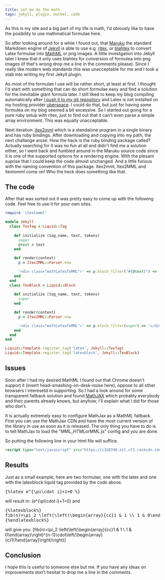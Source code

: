 ```yaml
---
title: Let me do the math
tags: jekyll, plugin, mathml, code
---
```


As this is my site and a big part of my life is math, I'd obiously like to have 
the posibility to use mathmatical formulae here. 

So after looking around for a while I found out, that [Maruku](http://maruku.rubyforge.org/) 
the standard Markdown engine of [Jekyll](http://jekyllrb.com) is able to use e.g. 
[ritex](http://ritex.rubyforge.org/), or [blahtex](http://gva.noekeon.org/blahtexml/) 
to convert Latex formulae into [MathML](http://en.wikipedia.org/wiki/MathML) or png 
images. A little investgation into Jekyll later I knew that it only uses blahtex for 
conversion of formulea into png images (if that's wrong drop me a line in the 
comments please). Since I really like modern web standards this was unacceptable for 
me and I took a stab into writing my first Jekyll plugin.

<!--more-->

As most of the formulae I use will be rather short, at least at first. I thought
I'd start with something that can do short formulae easy and find a solution for
the inevitable giant formula later. I still liked to keep my blog compiling 
automatically after
[I push it to my git repository](/blog/2012/12/10/Setting%2Bup%2BShop.html) 
and Latex is not installed on my hosting provider [uberspace](http://uberspace.de). 
I could do that, but just for having some formulea on my blog seemed a bit excessive. 
So I started out going for a pure ruby setup with ritex, just to find out that it can't
even parse a simple array environment. This was equally unacceptable. 

Next iteration: 
[itex2mml](http://golem.ph.utexas.edu/~distler/blog/itex2MML.html)
which is a standalone program in a single binary and has ruby bindings. After downloading and 
copying into my path, the next challange arose. How the hack is the ruby binding package 
called? Actually searching for it was no fun at all and didn't find me a solution either, 
so I went back and fumbled around in the Maruku source code since it is one of the supported
options for a rendering engine. With the plesant suprise that I could keep the code almost unchanged. 
And a little furious with the naming convention of this package. itex2mml, Itex2MML and itextomml 
come on! Who the heck does something like that. 

## The code

After that was sorted out it was pretty easy to come up with the following code. Feel free 
to use it for your own sites.

~~~ ruby
require 'itextomml'

module Jekyll
  class TexTag < Liquid::Tag
  
    def initialize (tag_name, text, tokens)
      super
      @text = text
    end 

    def render(context) 
      p = Itex2MML::Parser.new

      '<div class="mathLatexToMML">' << p.block_filter("#{@text}") << '</div>'
    end
  end
  class TexBlock < Liquid::Block
  
    def initialize (tag_name, text, tokens)
      super
    end 

    def render(context) 
      p = Itex2MML::Parser.new

      '<div class="mathLatexToMML">' << p.block_filter(super) << '</div>'
    end
  end
end 

Liquid::Template.register_tag('latex', Jekyll::TexTag)
Liquid::Template.register_tag('latexblock', Jekyll::TexBlock)

~~~

## Issues
Soon after I had my desired MathML I found out that Chrome doesn't support it (insert 
head-smashing-on-desk-noise here), oppose to all other browsers I interesetd in 
supporting. So I had a look around for some transparent fallback solution and found 
[MathJAX](http://www.mathjax.org) which probably everybody and their parents already 
knows, but anyhow, I'll explain what I did for those who don't.

It is actually extremely easy to configure MathJax as a MathML fallback. First you can
use the MathJax CDN and have the most current version of the library in use as soon as
it is released. The only thing you have to do is to tell MathJax to load the 
"MML_HTMLorMML.js" config and you are done.

So putting the following line in your html file will suffice.

~~~ html
<script type="text/javascript" src="https://c328740.ssl.cf1.rackcdn.com/mathjax/latest/MathJax.js?config=MML_HTMLorMML.js"></script>
~~~

## Results
Just as a small example, here are two formulae, one with the latex and one with the
latexblock liquid tag provided by the code above.

<pre>
{%latex e^{\pi\cdot i}+1=0 %}
</pre>
will result in: 
\(e^{\pi\cdot i}+1=0\)
and 

<pre>
{%latexblock%}
fib(n)=\pi_2 \left(\left(\begin{array}{cc}1 &amp; 1 \\ 1 &amp; 0\end{array}\right)^{n-1}\cdot\left(\begin{array}{c}1\\1\end{array}\right)\right)
{%endlatexblock%}
</pre>

will give you: 
\[fib(n)=\pi_2 \left(\left(\begin{array}{cc}1 & 1 \\ 1 & 0\end{array}\right)^{n-1}\cdot\left(\begin{array}{c}1\\1\end{array}\right)\right)\]

## Conclusion

I hope this is useful to someone else but me. If you have any ideas on improvements don't hesitat to drop me a line in the comments.
